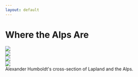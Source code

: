 ```yaml
---
layout: default
---
```


<html lang="en">
    <head>
        <style>
            img {
                display: block;
                margin: 0;
                padding: 0;
                border: none;
            }
        </style>
    </head>
    <body>
        <h1>Where the Alps Are</h1>
        <img src="https://www.euratlas.net/geography/world/mountains/alps.jpg">
        <img src="https://upload.wikimedia.org/wikipedia/commons/1/17/Europe_Alps_locator.png">
        <img src="https://upload.wikimedia.org/wikipedia/commons/b/ba/Alps_2007-03-13_10.10UTC_1px-250m.jpg">
        <img src="https://journals.openedition.org/cybergeo/docannexe/image/25478/img-15-small580.jpg">
        Alexander Humboldt's cross-section of Lapland and the Alps.
    </body>
</html>